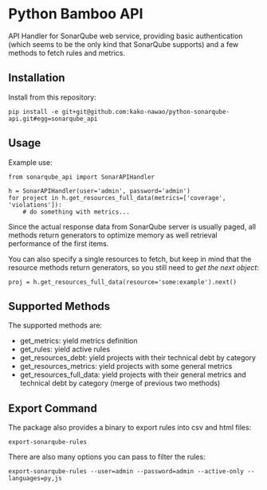 # Python Bamboo API

API Handler for SonarQube web service, providing basic authentication (which
seems to be the only kind that SonarQube supports) and a few methods to fetch
rules and metrics.


## Installation

Install from this repository:

    pip install -e git+git@github.com:kako-nawao/python-sonarqube-api.git#egg=sonarqube_api


## Usage

Example use:

    from sonarqube_api import SonarAPIHandler

    h = SonarAPIHandler(user='admin', password='admin')
    for project in h.get_resources_full_data(metrics=['coverage', 'violations']):
        # do something with metrics...

Since the actual response data from SonarQube server is usually paged, all
methods return generators to optimize memory as well retrieval performance of
the first items.

You can also specify a single resources to fetch, but keep in mind that the resource methods
return generators, so you still need to *get the next object*:

    proj = h.get_resources_full_data(resource='some:example').next()


## Supported Methods

The supported methods are:

* get_metrics: yield metrics definition
* get_rules: yield active rules
* get_resources_debt: yield projects with their technical debt by category
* get_resources_metrics: yield projects with some general metrics
* get_resources_full_data: yield projects with their general metrics and
technical debt by category (merge of previous two methods)


## Export Command

The package also provides a binary to export rules into csv and html files:

    export-sonarqube-rules


There are also many options you can pass to filter the rules:

    export-sonarqube-rules --user=admin --password=admin --active-only --languages=py,js

